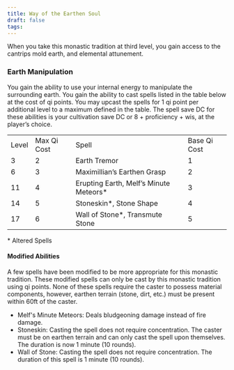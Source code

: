 ```yaml
---
title: Way of the Earthen Soul
draft: false
tags:
---
```

When you take this monastic tradition at third level, you gain access to the cantrips mold earth, and elemental attunement. 

### Earth Manipulation

You gain the ability to use your internal energy to manipulate the surrounding earth. You gain the ability to cast spells listed in the table below at the cost of qi points. You may upcast the spells for 1 qi point per additional level to a maximum defined in the table. The spell save DC for these abilities is your cultivation save DC or 8 + proficiency + wis, at the player’s choice. 

|       |             |                                         |              |
| ----- | ----------- | --------------------------------------- | ------------ |
| Level | Max Qi Cost | Spell                                   | Base Qi Cost |
| 3     | 2           | Earth Tremor                            | 1            |
| 6     | 3           | Maximillian’s Earthen Grasp             | 2            |
| 11    | 4           | Erupting Earth, Melf’s Minute Meteors\* | 3            |
| 14    | 5           | Stoneskin\*, Stone Shape                | 4            |
| 17    | 6           | Wall of Stone\*, Transmute Stone        | 5            |
\* Altered Spells 

#### Modified Abilities
A few spells have been modified to be more appropriate for this monastic tradition. These modified spells can only be cast by this monastic tradition using qi points.  None of these spells require the caster to possess material components, however, earthen terrain (stone, dirt, etc.) must be present within 60ft of the caster. 
- Melf's Minute Meteors: Deals bludgeoning damage instead of fire damage. 
- Stoneskin: Casting the spell does not require concentration. The caster must be on earthen terrain and can only cast the spell upon themselves. The duration is now 1 minute (10 rounds). 
- Wall of Stone: Casting the spell does not require concentration. The duration of this spell is 1 minute (10 rounds). 